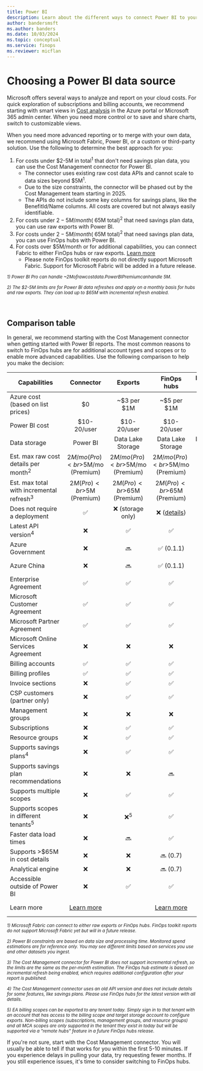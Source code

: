 ```yaml
---
title: Power BI
description: Learn about the different ways to connect Power BI to your data.
author: bandersmsft
ms.author: banders
ms.date: 10/03/2024
ms.topic: conceptual
ms.service: finops
ms.reviewer: micflan
---
```


<!-- markdownlint-disable-next-line MD025 -->
# Choosing a Power BI data source

Microsoft offers several ways to analyze and report on your cloud costs. For quick exploration of subscriptions and billing accounts, we recommend starting with smart views in [Cost analysis](https://learn.microsoft.com/azure/cost-management-billing/costs/quick-acm-cost-analysis) in the Azure portal or Microsoft 365 admin center. When you need more control or to save and share charts, switch to customizable views.

When you need more advanced reporting or to merge with your own data, we recommend using Microsoft Fabric, Power BI, or a custom or third-party solution. Use the following to determine the best approach for you:

1. For costs under $2-5M in total<sup>1</sup> that don't need savings plan data, you can use the Cost Management connector for Power BI.
   - The connector uses existing raw cost data APIs and cannot scale to data sizes beyond $5M<sup>1</sup>.
   - Due to the size constraints, the connector will be phased out by the Cost Management team starting in 2025.
   - The APIs do not include some key columns for savings plans, like the BenefitId/Name columns. All costs are covered but not always easily identifiable.
2. For costs under $2-5M/month (~$65M total)<sup>2</sup> that need savings plan data, you can use raw exports with Power BI.
3. For costs under $2-5M/month (~$65M total)<sup>2</sup> that need savings plan data, you can use FinOps hubs with Power BI.
4. For costs over $5M/month or for additional capabilities, you can connect Fabric to either FinOps hubs or raw exports. [Learn more](../../fabric/create-fabric-workspace-finops.md)
   - Please note FinOps toolkit reports do not directly support Microsoft Fabric. Support for Microsoft Fabric will be added in a future release.

_<sup>1) Power BI Pro can handle ~$2M of raw cost data. Power BI Premium can handle ~$5M.</sup>_

_<sup>2) The $2-5M limits are for Power BI data refreshes and apply on a monthly basis for hubs and raw exports. They can load up to $65M with incremental refresh enabled.</sup>_

<br>

## Comparison table

In general, we recommend starting with the Cost Management connector when getting started with Power BI reports. The most common reasons to switch to FinOps hubs are for additional account types and scopes or to enable more advanced capabilities. Use the following comparison to help you make the decision:

| Capabilities                                        |            Connector             |             Exports              |           FinOps hubs            |  Microsoft Fabric<sup>1</sup>  |
| --------------------------------------------------- | :------------------------------: | :------------------------------: | :------------------------------: | :----------------------------: |
| Azure cost (based on list prices)                   |                $0                |           ~$3 per $1M            |           ~$5 per $1M            |          ~$3 per $1M           |
| Power BI cost                                       |           $10-20/user            |           $10-20/user            |           $10-20/user            |             $300+              |
| Data storage                                        |             Power BI             |        Data Lake Storage         |        Data Lake Storage         |       Data Lake Storage        |
| Est. max raw cost details per month<sup>2</sup>     | $2M/mo (Pro)<br>$5M/mo (Premium) | $2M/mo (Pro)<br>$5M/mo (Premium) | $2M/mo (Pro)<br>$5M/mo (Premium) |              TBD               |
| Est. max total with incremental refresh<sup>3</sup> |    $2M (Pro)<br>$5M (Premium)    |   $2M (Pro)<br>$65M (Premium)    |   $2M (Pro)<br>$65M (Premium)    |              TBD               |
| Does not require a deployment                       |                ✅                 |         ❌ (storage only)         |   ❌ ([details][hubs-template])   |               ❌                |
| Latest API version<sup>4</sup>                      |                ❌                 |                ✅                 |                ✅                 |               ✅                |
| Azure Government                                    |                ❌                 |                🔜                 |            ✅ (0.1.1)             |          ✅ (via Hubs)          |
| Azure China                                         |                ❌                 |                🔜                 |            ✅ (0.1.1)             |          ✅ (via Hubs)          |
| Enterprise Agreement                                |                ✅                 |                ✅                 |                ✅                 |               ✅                |
| Microsoft Customer Agreement                        |                ✅                 |                ✅                 |                ✅                 |               ✅                |
| Microsoft Partner Agreement                         |                ✅                 |                ✅                 |                ✅                 |               ✅                |
| Microsoft Online Services Agreement                 |                ❌                 |                ❌                 |                ❌                 |              ❌               |
| Billing accounts                                    |                ✅                 |                ✅                 |                ✅                 |               ✅                |
| Billing profiles                                    |                ✅                 |                ✅                 |                ✅                 |               ✅                |
| Invoice sections                                    |                ❌                 |                ✅                 |                ✅                 |               ✅                |
| CSP customers (partner only)                        |                ❌                 |                ✅                 |                ✅                 |               ✅                |
| Management groups                                   |                ❌                 |                ❌                 |                ❌                 |              ❌               |
| Subscriptions                                       |                ❌                 |                ✅                 |                ✅                 |               ✅                |
| Resource groups                                     |                ❌                 |                ✅                 |                ✅                 |               ✅                |
| Supports savings plans<sup>4</sup>                  |                ❌                 |                ✅                 |                ✅                 |               ✅                |
| Supports savings plan recommendations               |                ❌                 |                ❌                 |                🔜                 |               🔜                |
| Supports multiple scopes                            |                ❌                 |                ✅                 |                ✅                 |               ✅                |
| Supports scopes in different tenants<sup>5</sup>    |                ❌                 |          ❌<sup>5</sup>           |                ✅                 |          ✅ (via Hubs)          |
| Faster data load times                              |                ❌                 |                🔜                 |                ✅                 |          ✅ (via Hubs)          |
| Supports >$65M in cost details                      |                ❌                 |                ❌                 |             🔜 (0.7)              |              ✅               |
| Analytical engine                                   |                ❌                 |                ❌                 |             🔜 (0.7)              |              ✅               |
| Accessible outside of Power BI                      |                ❌                 |                ✅                 |                ✅                 |               ✅                |
| Learn more                                          |  [Learn more][about-connector]   |                                  |     [Learn more][about-hubs]     | [Learn more][about-workspaces] |

[about-connector]: /power-bi/connect-data/desktop-connect-azure-cost-management
[about-hubs]: ../hubs/finops-hubs-overview.md
[about-workspaces]: ../../fabric/create-fabric-workspace-finops.md
[hubs-template]: ../hubs/template.md

_<sup>1) Microsoft Fabric can connect to either raw exports or FinOps hubs. FinOps toolkit reports do not support Microsoft Fabric yet but will in a future release.</sup>_

_<sup>2) Power BI constraints are based on data size and processing time. Monitored spend estimations are for reference only. You may see different limits based on services you use and other datasets you ingest.</sup>_

_<sup>3) The Cost Management connector for Power BI does not support incremental refresh, so the limits are the same as the per-month estimation. The FinOps hub estimate is based on incremental refresh being enabled, which requires additional configuration after your report is published.</sup>_

_<sup>4) The Cost Management connector uses an old API version and does not include details for some features, like savings plans. Please use FinOps hubs for the latest version with all details.</sup>_

_<sup>5) EA billing scopes can be exported to any tenant today. Simply sign in to that tenant with an account that has access to the billing scope and target storage account to configure exports. Non-billing scopes (subscriptions, management groups, and resource groups) and all MCA scopes are only supported in the tenant they exist in today but will be supported via a "remote hubs" feature in a future FinOps hubs release.</sup>_

If you're not sure, start with the Cost Management connector. You will usually be able to tell if that works for you within the first 5-10 minutes. If you experience delays in pulling your data, try requesting fewer months. If you still experience issues, it's time to consider switching to FinOps hubs.

<br>
